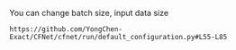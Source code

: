 You can change batch size, input data size
```
https://github.com/YongChen-Exact/CFNet/cfnet/run/default_configuration.py#L55-L85
```

